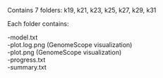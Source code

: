 Contains 7 folders: k19, k21, k23, k25, k27, k29, k31

Each folder contains:

-model.txt  
-plot.log.png (GenomeScope visualization)  
-plot.png (GenomeScope visualization)  
-progress.txt  
-summary.txt  
